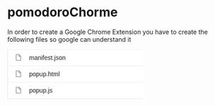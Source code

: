 # pomodoroChorme


In order to create a Google Chrome Extension you have to create the following files so google can understand it

![GitHub Logo](/first.jpeg)
